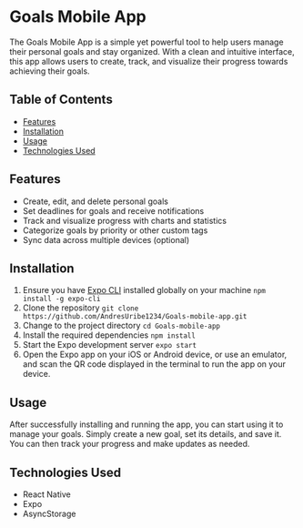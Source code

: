 # Goals Mobile App

The Goals Mobile App is a simple yet powerful tool to help users manage their personal goals and stay organized. With a clean and intuitive interface, this app allows users to create, track, and visualize their progress towards achieving their goals.

## Table of Contents

- [Features](#features)
- [Installation](#installation)
- [Usage](#usage)
- [Technologies Used](#technologies-used)

## Features

- Create, edit, and delete personal goals
- Set deadlines for goals and receive notifications
- Track and visualize progress with charts and statistics
- Categorize goals by priority or other custom tags
- Sync data across multiple devices (optional)

## Installation

1. Ensure you have [Expo CLI](https://expo.io/tools#cli) installed globally on your machine `npm install -g expo-cli`
2. Clone the repository `git clone https://github.com/AndresUribe1234/Goals-mobile-app.git`
3. Change to the project directory `cd Goals-mobile-app`
4. Install the required dependencies `npm install`
5. Start the Expo development server `expo start`
6. Open the Expo app on your iOS or Android device, or use an emulator, and scan the QR code displayed in the terminal to run the app on your device.

## Usage

After successfully installing and running the app, you can start using it to manage your goals. Simply create a new goal, set its details, and save it. You can then track your progress and make updates as needed.

## Technologies Used

- React Native
- Expo
- AsyncStorage
